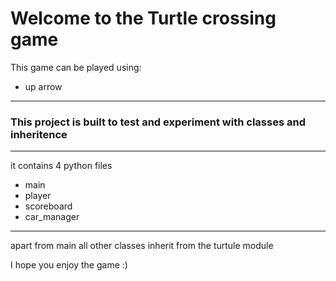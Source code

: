 # Welcome to the Turtle crossing game
<p> This game can be played using: </p>
<ul>
<li>up arrow</li>
</ul>
<hr>
<h3>This project is built to test and experiment with classes and inheritence</h3>
<hr>
<p> it contains 4 python files</p>
<ul>
<li>main</li>
<li>player</li>
<li>scoreboard</li>
<li>car_manager</li>
</ul>
<hr>
<p> apart from main all other classes inherit from the turtule module </p>
<p> I hope you enjoy the game :)</p>